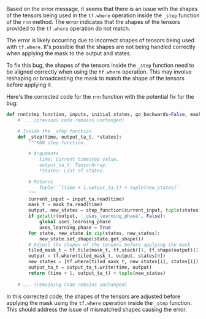 Based on the error message, it seems that there is an issue with the shapes of the tensors being used in the `tf.where` operation inside the `_step` function of the `rnn` method. The error indicates that the shapes of the tensors provided to the `tf.where` operation do not match.

The error is likely occurring due to incorrect shapes of tensors being used with `tf.where`. It's possible that the shapes are not being handled correctly when applying the mask to the output and states.

To fix this bug, the shapes of the tensors inside the `_step` function need to be aligned correctly when using the `tf.where` operation. This may involve reshaping or broadcasting the mask to match the shape of the tensors before applying it.

Here's the corrected code for the `rnn` function with the potential fix for the bug:

```python
def rnn(step_function, inputs, initial_states, go_backwards=False, mask=None, constants=None, unroll=False, input_length=None):
    # ... (previous code remains unchanged)

    # Inside the _step function
    def _step(time, output_ta_t, *states):
        """RNN step function.

        # Arguments
            time: Current timestep value.
            output_ta_t: TensorArray.
            *states: List of states.

        # Returns
            Tuple: `(time + 1,output_ta_t) + tuple(new_states)`
        """
        current_input = input_ta.read(time)
        mask_t = mask_ta.read(time)
        output, new_states = step_function(current_input, tuple(states) + tuple(constants))
        if getattr(output, '_uses_learning_phase', False):
            global uses_learning_phase
            uses_learning_phase = True
        for state, new_state in zip(states, new_states):
            new_state.set_shape(state.get_shape())
        # Adjust the shapes of the tensors before applying the mask
        tiled_mask_t = tf.tile(mask_t, tf.stack([1, tf.shape(output)[1]]))
        output = tf.where(tiled_mask_t, output, states[0])
        new_states = [tf.where(tiled_mask_t, new_states[i], states[i]) for i in range(len(states))]
        output_ta_t = output_ta_t.write(time, output)
        return (time + 1, output_ta_t) + tuple(new_states)
        
    # ... (remaining code remains unchanged)
```

In this corrected code, the shapes of the tensors are adjusted before applying the mask using the `tf.where` operation inside the `_step` function. This should address the issue of mismatched shapes causing the error.